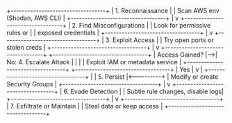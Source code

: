 +----------------------------------+
| 1. Reconnaissance                |
| Scan AWS env (Shodan, AWS CLI)   |
+----------------------------------+
                |
                v
+----------------------------------+
| 2. Find Misconfigurations        |
| Look for permissive rules or     |
| exposed credentials              |
+----------------------------------+
                |
                v
+----------------------------------+
| 3. Exploit Access                |
| Try open ports or stolen creds   |
+----------------------------------+
                |
                v
+----------------------------------+    +----------------------------------+
| Access Gained?                   |-->| No: 4. Escalate Attack           |
|                                  |   | Exploit IAM or metadata service |
+----------------------------------+   +----------------------------------+
                | Yes                          |
                v                             |
+----------------------------------+          |
| 5. Persist                       |<---------+
| Modify or create Security Groups |
+----------------------------------+
                |
                v
+----------------------------------+
| 6. Evade Detection               |
| Subtle rule changes, disable logs|
+----------------------------------+
                |
                v
+----------------------------------+
| 7. Exfiltrate or Maintain        |
| Steal data or keep access        |
+----------------------------------+

